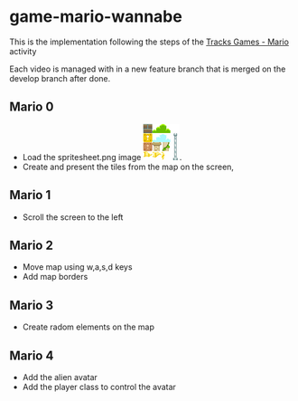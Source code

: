 # game-mario-wannabe

This is the implementation following the steps of the
[Tracks Games - Mario](https://cs50.harvard.edu/x/2020/tracks/games/) activity

Each video is managed with in a new feature branch that is merged on the develop branch after done.

## Mario 0

+ Load the spritesheet.png image ![spritesheet.png](graphics/spritesheet.png).
+ Create and present the tiles from the map on the screen,

## Mario 1

+ Scroll the screen to the left

## Mario 2

+ Move map using w,a,s,d keys
+ Add map borders

## Mario 3

+ Create radom elements on the map

## Mario 4

+ Add the alien avatar
+ Add the player class to control the avatar